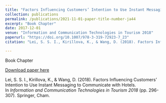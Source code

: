 ```yaml
---
title: "Factors Influencing Customers’ Intention to Use Instant Messaging to Communicate with Hotels"
collection: publications
permalink: /publications/2021-11-01-paper-title-number-ja44
excerpt: "Book Chapter"
date: 2017-12-01
venue: "Information and Communication Technologies in Tourism 2018"
paperurl: "https://doi.org/10.1007/978-3-319-72923-7_23"
citation: "Lei, S. S. I., Kirillova, K., & Wang, D. (2018). Factors Influencing Customers’ Intention to Use Instant Messaging to Communicate with Hotels. In <i>Information and Communication Technologies in Tourism 2018</i> (pp. 296-307). Springer, Cham."

---
```

Book Chapter

[Download paper here](https://doi.org/10.1007/978-3-319-72923-7_23)

Lei, S. S. I., Kirillova, K., & Wang, D. (2018). Factors Influencing Customers’ Intention to Use Instant Messaging to Communicate with Hotels. In <i>Information and Communication Technologies in Tourism 2018</i> (pp. 296-307). Springer, Cham.

